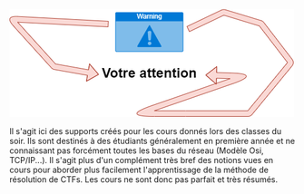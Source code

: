 ![attention](atenssioonn.png)

Il s'agit ici des supports créés pour les cours donnés lors des classes du soir. Ils sont destinés à des étudiants généralement en première année et ne connaissant pas forcément toutes les bases du réseau (Modèle Osi, TCP/IP...). Il s'agit plus d'un complément très bref des notions vues en cours pour aborder plus facilement l'apprentissage de la méthode de résolution de CTFs. Les cours ne sont donc pas parfait et très résumés.

